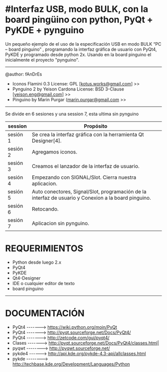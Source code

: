 #Interfaz USB, modo BULK, con la board pingüino con python, PyQt + PyKDE + pynguino
==============================================================

Un pequeño ejemplo de el uso de la especificación USB en modo BULK “PC – board pinguino” , programando la interfaz gráfica de usuario con PyQt4, PyKDE  y programado desde python 2x. 
Usando en la board pinguino el inicialmente el proyecto "pynguino".

------------------------------------------------------------------------------------------------------------------------------------------------------------------------------------

@author: fAnDrEs

- Iconos Flamini 0.3            License: GPL         [kotus.works@gmail.com] 	>>
- Pynguino 2 by Yeison Cardona  License: BSD 3-Clause [yeison.eng@gmail.com] 	>>
- Pinguino by Marin Purgar 				(marin.purgar@gmail.com >>

------------------------------------------------------------------------------------------------------------------------------------------------------------------------------------

Se divide en 6 sesiones y una session 7, esta ultima sin pynguino 

| session | Propósito |
| -------- | -------- |
| sesión 1 |  Se crea la interfaz gráfica con la herramienta Qt Designer[4]. |
| sesión 2 |  Agregamos iconos. |
| sesión 3 |  Creamos el lanzador de la interfaz de  usuario. |
| sesión 4 |  Empezando con SIGNAL/Slot. Cierra nuestra aplicacion. |
| sesión 5 |  Auto conectores, Signal/Slot, programación de la interfaz de usuario y Conexion a la board pinguino. |
| sesión 6 |  Retocando. |
| sesión 7 |  Aplicacion sin pynguino. |


# REQUERIMIENTOS
 
- Python desde luego 2.x
- PyQt4
- PyKDE
- Qt4-Designer 
- IDE o cualquier editor de texto
- board pinguino 

------------------------------------------------------------------------------------------------------------------------------------------------------------------------------------
# DOCUMENTACIÓN
 
- PyQt4  -------> https://wiki.python.org/moin/PyQt
- PyQt4 -------> http://pyqt.sourceforge.net/Docs/PyQt4/
- PyQt4 -------> http://zetcode.com/gui/pyqt4/
- Clases -------> http://pyqt.sourceforge.net/Docs/PyQt4/classes.html|
- pyqwt --------> http://pyqwt.sourceforge.net/
- pykde4 ------> http://api.kde.org/pykde-4.3-api/allclasses.html
- pykde --------> http://techbase.kde.org/Development/Languages/Python

